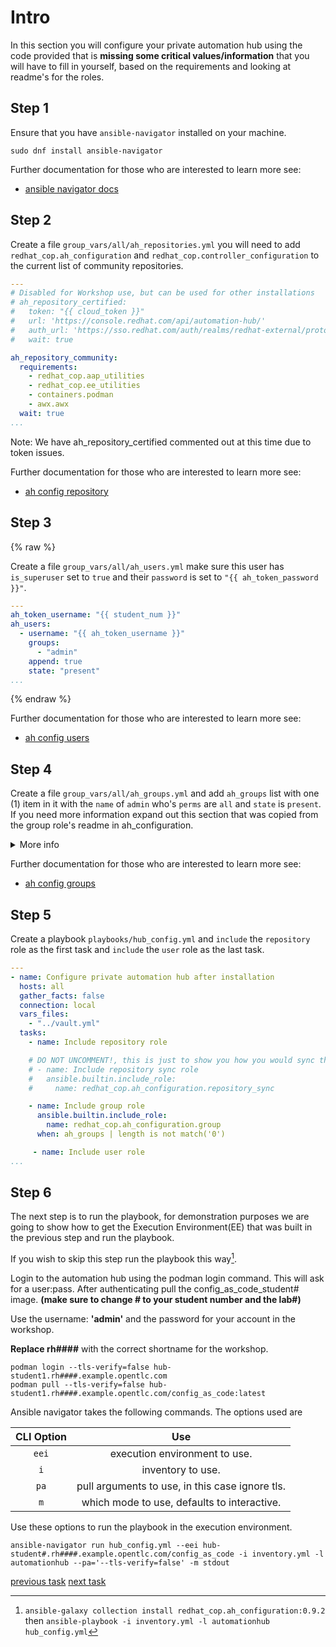 # Intro

In this section you will configure your private automation hub using the code provided that is **missing some critical values/information** that you will have to fill in yourself, based on the requirements and looking at readme's for the roles.

## Step 1

Ensure that you have `ansible-navigator` installed on your machine.

```console
sudo dnf install ansible-navigator
```

Further documentation for those who are interested to learn more see:

- [ansible navigator docs](https://ansible-navigator.readthedocs.io/en/latest/installation/#install-ansible-navigator)

## Step 2

Create a file `group_vars/all/ah_repositories.yml` you will need to add `redhat_cop.ah_configuration` and `redhat_cop.controller_configuration` to the current list of community repositories.

```yaml
---
# Disabled for Workshop use, but can be used for other installations
# ah_repository_certified:
#   token: "{{ cloud_token }}"
#   url: 'https://console.redhat.com/api/automation-hub/'
#   auth_url: 'https://sso.redhat.com/auth/realms/redhat-external/protocol/openid-connect/token'
#   wait: true

ah_repository_community:
  requirements:
    - redhat_cop.aap_utilities
    - redhat_cop.ee_utilities
    - containers.podman
    - awx.awx
  wait: true
...

```

Note: We have ah_repository_certified commented out at this time due to token issues.

Further documentation for those who are interested to learn more see:

- [ah config repository](https://github.com/redhat-cop/ah_configuration/blob/devel/roles/repository/README.md)

## Step 3

{% raw %}

Create a file `group_vars/all/ah_users.yml` make sure this user has `is_superuser` set to `true` and their `password` is set to `"{{ ah_token_password }}"`.

```yaml
---
ah_token_username: "{{ student_num }}"
ah_users:
  - username: "{{ ah_token_username }}"
    groups:
      - "admin"
    append: true
    state: "present"
...

```

{% endraw %}

Further documentation for those who are interested to learn more see:

- [ah config users](https://github.com/redhat-cop/ah_configuration/blob/devel/roles/user/README.md)

## Step 4

Create a file `group_vars/all/ah_groups.yml` and add `ah_groups` list with one (1) item in it with the `name` of `admin` who's `perms` are `all` and `state` is `present`.
If you need more information expand out this section that was copied from the group role's readme in ah_configuration.

<details>
  <summary>More info</summary>

### Variables

|Variable Name|Default Value|Required|Type|Description|
|:---:|:---:|:---:|:---:|:---:|
|`name`|""|yes|str|Group Name. Must be lower case containing only alphanumeric characters and underscores.|
|`perms`|""|yes|str|The list of permissions to add to or remove from the given group. See below for options.|
|`state`|`present`|no|str|Desired state of the group.|
<!-- |`new_name`|""|yes|str|Setting this option will change the existing name (looked up via the name field.| -->

#### perms

The module accepts the following roles:

- For user management, `add_user`, `change_user`, `delete_user`, and `view_user`.
- For group management, `add_group`, `change_group`, `delete_group`, and `view_group`.
- For collection namespace management, `add_namespace`, `change_namespace`, `upload_to_namespace`, and `delete_namespace`.
- For collection content management, `modify_ansible_repo_content`, and `delete_collection`.
- For remote repository configuration, `change_collectionremote` and `view_collectionremote`.
- For container image management, only with private automation hub v4.3.2
  or later, `change_containernamespace_perms`, `change_container`,
  `change_image_tag`, `create_container`, `push_container`, and `delete_containerrepository`.
- For task management, `change_task`, `view_task`, and `delete_task`.
- You can also grant or revoke all permissions with `*` or `all`.

### Standard Project Data Structure

#### Yaml Example

```yaml
---
ah_groups:
  - name: group1
    state: present
...

```

</details>

Further documentation for those who are interested to learn more see:

- [ah config groups](https://github.com/redhat-cop/ah_configuration/blob/devel/roles/group/README.md)

## Step 5

Create a playbook `playbooks/hub_config.yml` and `include` the `repository` role as the first task and `include` the `user` role as the last task.

```yaml
---
- name: Configure private automation hub after installation
  hosts: all
  gather_facts: false
  connection: local
  vars_files:
    - "../vault.yml"
  tasks:
    - name: Include repository role

    # DO NOT UNCOMMENT!, this is just to show you how you would sync the repos
    # - name: Include repository sync role
    #   ansible.builtin.include_role:
    #     name: redhat_cop.ah_configuration.repository_sync

    - name: Include group role
      ansible.builtin.include_role:
        name: redhat_cop.ah_configuration.group
      when: ah_groups | length is not match('0')

     - name: Include user role
...
```

## Step 6

The next step is to run the playbook, for demonstration purposes we are going to show how to get the Execution Environment(EE) that was built in the previous step and run the playbook.

If you wish to skip this step run the playbook this way[^1].

[^1]: `ansible-galaxy collection install redhat_cop.ah_configuration:0.9.2` then `ansible-playbook -i inventory.yml -l automationhub hub_config.yml`

Login to the automation hub using the podman login command. This will ask for a user:pass. After authenticating pull the config_as_code_student# image. **(make sure to change # to your student number and the lab#)**

Use the username: **'admin'** and the password for your account in the workshop.

**Replace rh####** with the correct shortname for the workshop.

```console
podman login --tls-verify=false hub-student1.rh####.example.opentlc.com
podman pull --tls-verify=false hub-student1.rh####.example.opentlc.com/config_as_code:latest
```

Ansible navigator takes the following commands.
The options used are

|CLI Option|Use|
|:---:|:---:|
|`eei`|execution environment to use.|
|`i`|inventory to use.|
|`pa`|pull arguments to use, in this case ignore tls.|
|`m`|which mode to use, defaults to interactive.|

Use these options to run the playbook in the execution environment.

```console
ansible-navigator run hub_config.yml --eei hub-student#.rh####.example.opentlc.com/config_as_code -i inventory.yml -l automationhub --pa='--tls-verify=false' -m stdout
```

[previous task](task1.md) [next task](task3.md)

